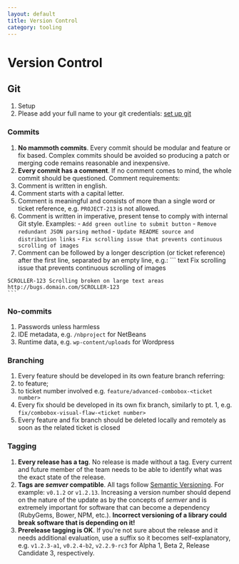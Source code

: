 ```yaml
---
layout: default
title: Version Control
category: tooling
---
```


# Version Control

## Git

1. Setup
  1. Please add your full name to your git credentials: [set up git](https://help.github.com/articles/set-up-git/)

### Commits

1. __No mammoth commits__. Every commit should be modular and feature or fix based. Complex
commits should be avoided so producing a patch or merging code remains reasonable and inexpensive.
2. __Every commit has a comment__. If no comment comes to mind, the whole commit should be questioned. Comment requirements:
  1. Comment is written in english.
  2. Comment starts with a capital letter.
  3. Comment is meaningful and consists of more than a single word or ticket reference, e.g. `PROJECT-213` is not allowed.
  4. Comment is written in imperative, present tense to comply with internal Git style. Examples:
    - `Add green outline to submit button`
    - `Remove redundant JSON parsing method`
    - `Update README source and distribution links`
    - `Fix scrolling issue that prevents continuous scrolling of images`
  5. Comment can be followed by a longer description (or ticket reference) after the first line, separated by an empty line, e.g.:
    ``` text
    Fix scrolling issue that prevents continuous scrolling of images

    SCROLLER-123 Scrolling broken on large text areas
    http://bugs.domain.com/SCROLLER-123
    ```

### No-commits

1. Passwords unless harmless
2. IDE metadata, e.g. `/nbproject` for NetBeans
3. Runtime data, e.g. `wp-content/uploads` for Wordpress

### Branching

1. Every feature should be developed in its own feature branch referring:
  1. to feature;
  2. to ticket number involved
  e.g. `feature/advanced-combobox-<ticket number>`
2. Every fix should be developed in its own fix branch, similarly to pt. 1, e.g. `fix/combobox-visual-flaw-<ticket number>`
3. Every feature and fix branch should be deleted locally and remotely as soon as the related ticket is closed

### Tagging

1. __Every release has a tag__. No release is made without a tag. Every current and future member of the team needs to be able to identify what was the exact state of the release.
2. __Tags are _semver_ compatible__. All tags follow [Semantic Versioning](http://semver.org). For example: `v0.1.2` or `v1.2.13`. Increasing a version number should depend on the nature of the update as by the concepts of _semver_ and is extremely important for software that can become a dependency (RubyGems, Bower, NPM, etc.). __Incorrect versioning of a library could break software that is depending on it!__
3. __Prerelease tagging is OK__. If you're not sure about the release and it needs additional evaluation, use a suffix so it becomes self-explanatory, e.g. `v1.2.3-a1`, `v0.2.4-b2`, `v2.2.9-rc3` for Alpha 1, Beta 2, Release Candidate 3, respectively.
